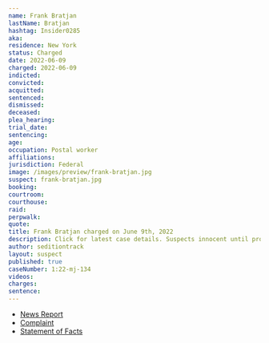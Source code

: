 ```yaml
---
name: Frank Bratjan
lastName: Bratjan
hashtag: Insider0285
aka:
residence: New York
status: Charged
date: 2022-06-09
charged: 2022-06-09
indicted:
convicted:
acquitted:
sentenced:
dismissed:
deceased:
plea_hearing:
trial_date:
sentencing:
age:
occupation: Postal worker
affiliations:
jurisdiction: Federal
image: /images/preview/frank-bratjan.jpg
suspect: frank-bratjan.jpg
booking:
courtroom:
courthouse:
raid:
perpwalk:
quote:
title: Frank Bratjan charged on June 9th, 2022
description: Click for latest case details. Suspects innocent until proven guilty.
author: seditiontrack
layout: suspect
published: true
caseNumber: 1:22-mj-134
videos:
charges:
sentence:
---
```


- [News Report](https://www.thedailybeast.com/usps-employee-and-van-life-enthusiast-frank-joseph-bratjan-jr-charged-in-capitol-riot)
- [Complaint](https://www.justice.gov/usao-dc/case-multi-defendant/file/1513246/download)
- [Statement of Facts](https://www.justice.gov/usao-dc/case-multi-defendant/file/1513256/download)
